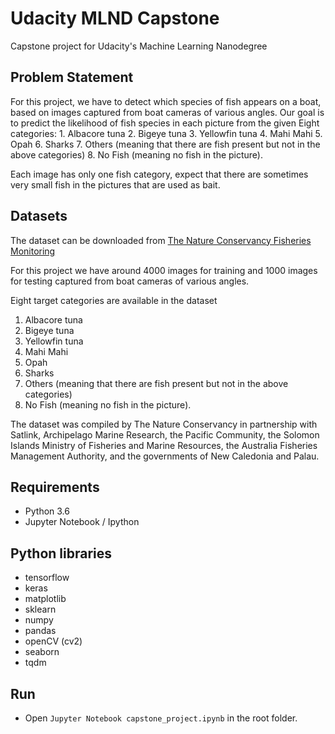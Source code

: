 # Udacity MLND Capstone

Capstone project for Udacity's Machine Learning Nanodegree

## Problem Statement

For this project, we have to detect which species of fish appears on a boat, based on images captured from boat cameras of various angles.
Our goal is to predict the likelihood of fish species in each picture from the given Eight categories: 1. Albacore tuna 2. Bigeye tuna 3. Yellowfin tuna 4. Mahi Mahi 5. Opah 6. Sharks 7. Others (meaning that there are fish present but not in the above categories) 8. No Fish (meaning no fish in the picture). 

Each image has only one fish category, expect that there are sometimes very small fish in the pictures that are used as bait.


## Datasets

The dataset can be downloaded from [The Nature Conservancy Fisheries Monitoring](https://www.kaggle.com/c/the-nature-conservancy-fisheries-monitoring/data)


For this project we have around 4000 images for training and 1000 images for testing captured from boat cameras of various angles.

Eight target categories are available in the dataset
1. Albacore tuna
2. Bigeye tuna
3. Yellowfin tuna
4. Mahi Mahi
5. Opah
6. Sharks
7. Others (meaning that there are fish present but not in the above categories)
8. No Fish (meaning no fish in the picture). 

The dataset was compiled by The Nature Conservancy in partnership with Satlink, Archipelago Marine Research, the Pacific Community, the Solomon Islands Ministry of Fisheries and Marine Resources, the Australia Fisheries Management Authority, and the governments of New Caledonia and Palau.


## Requirements
* Python 3.6
* Jupyter Notebook / Ipython

## Python libraries
* tensorflow
* keras
* matplotlib
* sklearn
* numpy
* pandas
* openCV (cv2)
* seaborn
* tqdm

## Run
* Open `Jupyter Notebook capstone_project.ipynb` in the root folder.